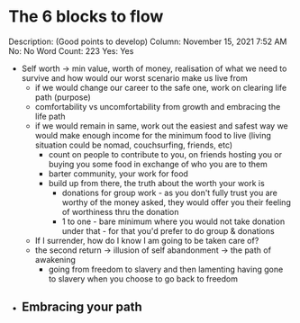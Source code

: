 # The 6 blocks to flow

Description: (Good points to develop)
Column: November 15, 2021 7:52 AM
No: No
Word Count: 223
Yes: Yes

- Self worth → min value, worth of money, realisation of what we need to survive and how would our worst scenario make us live from
    - if we would change our career to the safe one, work on clearing life path (purpose)
    - comfortability vs uncomfortability from growth and embracing the life path
    - if we would remain in same, work out the easiest and safest way we would make enough income for the minimum food to live (living situation could be nomad, couchsurfing, friends, etc)
        - count on people to contribute to you, on friends hosting you or buying you some food in exchange of who you are to them
        - barter community, your work for food
        - build up from there, the truth about the worth your work is
            - donations for group work - as you don't fully trust you are worthy of the money asked, they would offer you their feeling of worthiness thru the donation
            - 1 to one -  bare minimum where you would not take donation under that - for that you'd prefer to do group & donations
    - If I surrender, how do I know I am going to be taken care of?
    - the second return → illusion of self abandonment → the path of awakening
        - going from freedom to slavery and then lamenting having gone to slavery when you choose to go back to freedom
- Embracing your path
    -